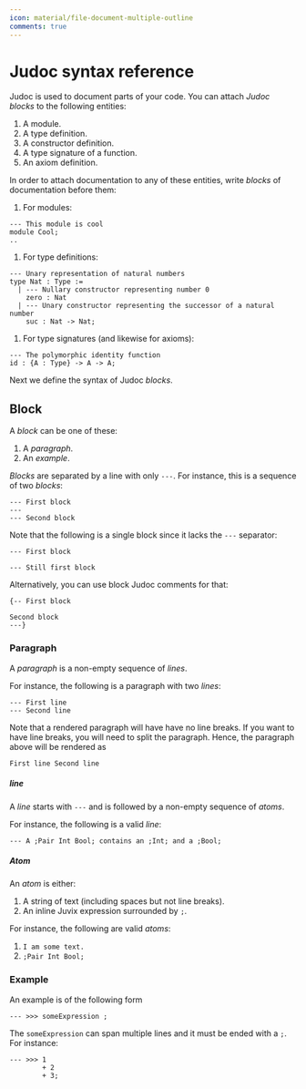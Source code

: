 ```yaml
---
icon: material/file-document-multiple-outline
comments: true
---
```


# Judoc syntax reference

Judoc is used to document parts of your code. You can attach _Judoc
blocks_ to the following entities:

1. A module.
2. A type definition.
3. A constructor definition.
4. A type signature of a function.
5. An axiom definition.

In order to attach documentation to any of these entities, write _blocks_ of
documentation before them:

1. For modules:

```juvix
--- This module is cool
module Cool;
..
```

1. For type definitions:

```juvix
--- Unary representation of natural numbers
type Nat : Type :=
  | --- Nullary constructor representing number 0
    zero : Nat
  | --- Unary constructor representing the successor of a natural number
    suc : Nat -> Nat;
```

1. For type signatures (and likewise for axioms):

```juvix
--- The polymorphic identity function
id : {A : Type} -> A -> A;
```

Next we define the syntax of Judoc _blocks_.

## Block

A _block_ can be one of these:

1. A _paragraph_.
2. An _example_.

_Blocks_ are separated by a line with only `---`.
For instance, this is a sequence of two _blocks_:

```juvix
--- First block
---
--- Second block
```

Note that the following is a single block since it lacks the `---` separator:

```juvix
--- First block

--- Still first block
```

Alternatively, you can use block Judoc comments for that:

```juvix
{-- First block

Second block
---}
```

### Paragraph

A _paragraph_ is a non-empty sequence of _lines_.

For instance, the following is a paragraph with two _lines_:

```juvix
--- First line
--- Second line
```

Note that a rendered paragraph will have have no line breaks. If you want to
have line breaks, you will need to split the paragraph. Hence, the paragraph
above will be rendered as

```juvix
First line Second line
```

##### line

A _line_ starts with `---` and is followed by a non-empty sequence of
_atoms_.

For instance, the following is a valid _line_:

```juvix
--- A ;Pair Int Bool; contains an ;Int; and a ;Bool;
```

##### Atom

An _atom_ is either:

1. A string of text (including spaces but not line breaks).
2. An inline Juvix expression surrounded by `;`.

For instance, the following are valid _atoms_:

1. `I am some text.`
2. `;Pair Int Bool;`

### Example

An example is of the following form

```juvix
--- >>> someExpression ;
```

The `someExpression` can span multiple lines and it must be ended with a `;`.
For instance:

```juvix
--- >>> 1
        + 2
        + 3;
```
